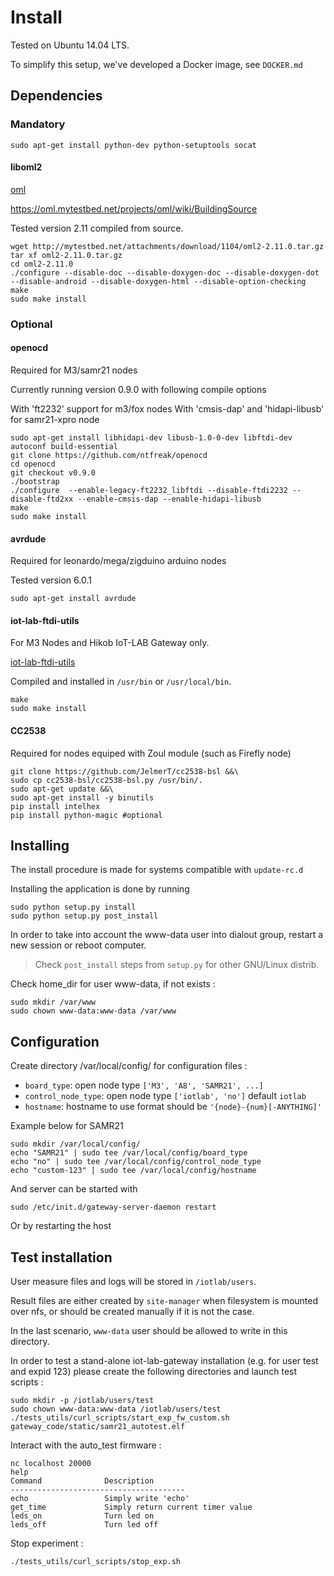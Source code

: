 Install
=======

Tested on Ubuntu 14.04 LTS.

To simplify this setup, we've developed a Docker image, see `DOCKER.md`


Dependencies
------------

### Mandatory ###

```
sudo apt-get install python-dev python-setuptools socat
```

#### liboml2 ####

[oml](https://mytestbed.net/projects/oml)

https://oml.mytestbed.net/projects/oml/wiki/BuildingSource

Tested version 2.11 compiled from source.

```
wget http://mytestbed.net/attachments/download/1104/oml2-2.11.0.tar.gz
tar xf oml2-2.11.0.tar.gz
cd oml2-2.11.0
./configure --disable-doc --disable-doxygen-doc --disable-doxygen-dot --disable-android --disable-doxygen-html --disable-option-checking
make
sudo make install
```

### Optional  ###

#### openocd ####

Required for M3/samr21 nodes

Currently running version 0.9.0 with following compile options

With 'ft2232' support for m3/fox nodes
With 'cmsis-dap' and 'hidapi-libusb' for samr21-xpro node

```
sudo apt-get install libhidapi-dev libusb-1.0-0-dev libftdi-dev autoconf build-essential
git clone https://github.com/ntfreak/openocd
cd openocd
git checkout v0.9.0
./bootstrap
./configure  --enable-legacy-ft2232_libftdi --disable-ftdi2232 --disable-ftd2xx --enable-cmsis-dap --enable-hidapi-libusb
make
sudo make install
```

#### avrdude ####

Required for leonardo/mega/zigduino arduino nodes

Tested version 6.0.1

```
sudo apt-get install avrdude
```

#### iot-lab-ftdi-utils ####

For M3 Nodes and Hikob IoT-LAB Gateway only.

[iot-lab-ftdi-utils](https://github.com/iot-lab/iot-lab-ftdi-utils/)

Compiled and installed in `/usr/bin` or `/usr/local/bin`.

```
make
sudo make install
```
#### CC2538 ####

Required for nodes equiped with Zoul module (such as Firefly node)

```
git clone https://github.com/JelmerT/cc2538-bsl &&\
sudo cp cc2538-bsl/cc2538-bsl.py /usr/bin/.
sudo apt-get update &&\
sudo apt-get install -y binutils
pip install intelhex
pip install python-magic #optional
```

Installing
----------

The install procedure is made for systems compatible with `update-rc.d`

Installing the application is done by running

    sudo python setup.py install
    sudo python setup.py post_install

In order to take into account the www-data user into dialout group, restart a new session or reboot computer.

> Check `post_install` steps from `setup.py` for other GNU/Linux distrib.

Check home_dir for user www-data, if not exists :

```
sudo mkdir /var/www
sudo chown www-data:www-data /var/www
```


Configuration
-------------

Create directory /var/local/config/ for configuration files  :

* `board_type`: open node type `['M3', 'A8', 'SAMR21', ...]`
* `control_node_type`: open node type `['iotlab', 'no']` default `iotlab`
* `hostname`: hostname to use format should be `'{node}-{num}[-ANYTHING]'`


Example below for SAMR21

```
sudo mkdir /var/local/config/
echo "SAMR21" | sudo tee /var/local/config/board_type
echo "no" | sudo tee /var/local/config/control_node_type
echo "custom-123" | sudo tee /var/local/config/hostname
```

And server can be started with

    sudo /etc/init.d/gateway-server-daemon restart

Or by restarting the host


Test installation
-----------------

User measure files and logs will be stored in `/iotlab/users`.

Result files are either created by `site-manager` when filesystem is mounted
over nfs, or should be created manually if it is not the case.

In the last scenario, `www-data` user should be allowed to write in this
directory.

In order to test a stand-alone iot-lab-gateway installation (e.g. for user test
and expid 123) please create the following directories and launch test scripts
:

```
sudo mkdir -p /iotlab/users/test
sudo chown www-data:www-data /iotlab/users/test
./tests_utils/curl_scripts/start_exp_fw_custom.sh gateway_code/static/samr21_autotest.elf
```

Interact with the auto_test firmware :

```
nc localhost 20000
help
Command              Description
---------------------------------------
echo                 Simply write 'echo'
get_time             Simply return current timer value
leds_on              Turn led on
leds_off             Turn led off
```

Stop experiment :

```
./tests_utils/curl_scripts/stop_exp.sh
```
